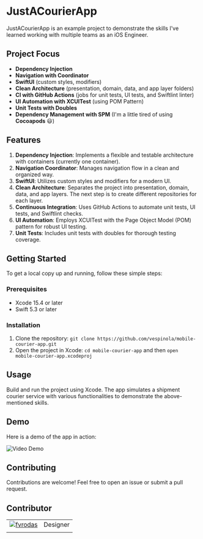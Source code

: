 # JustACourierApp

JustACourierApp is an example project to demonstrate the skills I've learned working with multiple teams as an iOS Engineer.

## Project Focus

- **Dependency Injection**
- **Navigation with Coordinator**
- **SwiftUI** (custom styles, modifiers)
- **Clean Architecture** (presentation, domain, data, and app layer folders)
- **CI with GitHub Actions** (jobs for unit tests, UI tests, and Swiftlint linter)
- **UI Automation with XCUITest** (using POM Pattern)
- **Unit Tests with Doubles**
- **Dependency Management with SPM** (I'm a little tired of using **Cocoapods** 😃)

## Features

1. **Dependency Injection**: Implements a flexible and testable architecture with containers (currently one container).
2. **Navigation Coordinator**: Manages navigation flow in a clean and organized way.
3. **SwiftUI**: Utilizes custom styles and modifiers for a modern UI.
4. **Clean Architecture**: Separates the project into presentation, domain, data, and app layers. The next step is to create different repositories for each layer.
5. **Continuous Integration**: Uses GitHub Actions to automate unit tests, UI tests, and Swiftlint checks.
6. **UI Automation**: Employs XCUITest with the Page Object Model (POM) pattern for robust UI testing.
7. **Unit Tests**: Includes unit tests with doubles for thorough testing coverage.

## Getting Started

To get a local copy up and running, follow these simple steps:

### Prerequisites

- Xcode 15.4 or later
- Swift 5.3 or later

### Installation

1. Clone the repository: `git clone https://github.com/vespinola/mobile-courier-app.git`
2. Open the project in Xcode: `cd mobile-courier-app` and then `open mobile-courier-app.xcodeproj`

## Usage

Build and run the project using Xcode. The app simulates a shipment courier service with various functionalities to demonstrate the above-mentioned skills.

## Demo

Here is a demo of the app in action:

![Video Demo](resources/recording.gif)

## Contributing

Contributions are welcome! Feel free to open an issue or submit a pull request.

## Contributor

| | |
|-|-|
|[![fvrodas](https://avatars.githubusercontent.com/u/2584406?v=4&s=46)](https://github.com/fvrodas)| Designer |
| | |